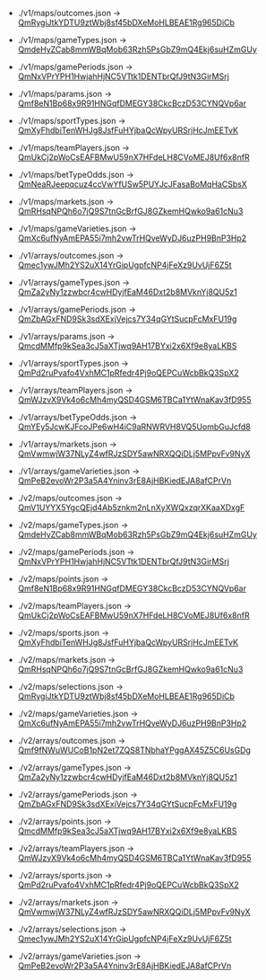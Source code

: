 - ./v1/maps/outcomes.json → [QmRygiJtkYDTU9ztWbj8sf45bDXeMoHLBEAE1Rg965DiCb](https://ipfs-gateway.azuro.org/ipfs/QmRygiJtkYDTU9ztWbj8sf45bDXeMoHLBEAE1Rg965DiCb)

- ./v1/maps/gameTypes.json → [QmdeHyZCab8mmWBqMob63Rzh5PsGbZ9mQ4Ekj6suHZmGUy](https://ipfs-gateway.azuro.org/ipfs/QmdeHyZCab8mmWBqMob63Rzh5PsGbZ9mQ4Ekj6suHZmGUy)

- ./v1/maps/gamePeriods.json → [QmNxVPrYPH1HwjahHjNC5VTtk1DENTbrQfJ9tN3GirMSrj](https://ipfs-gateway.azuro.org/ipfs/QmNxVPrYPH1HwjahHjNC5VTtk1DENTbrQfJ9tN3GirMSrj)

- ./v1/maps/params.json → [Qmf8eN1Bp68x9R91HNGqfDMEGY38CkcBczD53CYNQVp6ar](https://ipfs-gateway.azuro.org/ipfs/Qmf8eN1Bp68x9R91HNGqfDMEGY38CkcBczD53CYNQVp6ar)

- ./v1/maps/sportTypes.json → [QmXyFhdbiTenWHJg8JsfFuHYjbaQcWpyURSrjHcJmEETvK](https://ipfs-gateway.azuro.org/ipfs/QmXyFhdbiTenWHJg8JsfFuHYjbaQcWpyURSrjHcJmEETvK)

- ./v1/maps/teamPlayers.json → [QmUkCj2pWoCsEAFBMwU59nX7HFdeLH8CVoMEJ8Uf6x8nfR](https://ipfs-gateway.azuro.org/ipfs/QmUkCj2pWoCsEAFBMwU59nX7HFdeLH8CVoMEJ8Uf6x8nfR)

- ./v1/maps/betTypeOdds.json → [QmNeaRJeepqcuz4ccVwYfUSw5PUYJcJFasaBoMqHaCSbsX](https://ipfs-gateway.azuro.org/ipfs/QmNeaRJeepqcuz4ccVwYfUSw5PUYJcJFasaBoMqHaCSbsX)

- ./v1/maps/markets.json → [QmRHsqNPQh6o7jQ9S7tnGcBrfGJ8GZkemHQwko9a61cNu3](https://ipfs-gateway.azuro.org/ipfs/QmRHsqNPQh6o7jQ9S7tnGcBrfGJ8GZkemHQwko9a61cNu3)

- ./v1/maps/gameVarieties.json → [QmXc6ufNyAmEPA55i7mh2vwTrHQveWyDJ6uzPH9BnP3Hp2](https://ipfs-gateway.azuro.org/ipfs/QmXc6ufNyAmEPA55i7mh2vwTrHQveWyDJ6uzPH9BnP3Hp2)

- ./v1/arrays/outcomes.json → [Qmec1ywJMh2YS2uX14YrGipUgpfcNP4jFeXz9UvUjF6Z5t](https://ipfs-gateway.azuro.org/ipfs/Qmec1ywJMh2YS2uX14YrGipUgpfcNP4jFeXz9UvUjF6Z5t)

- ./v1/arrays/gameTypes.json → [QmZa2yNy1zzwbcr4cwHDyjfEaM46Dxt2b8MVknYj8QU5z1](https://ipfs-gateway.azuro.org/ipfs/QmZa2yNy1zzwbcr4cwHDyjfEaM46Dxt2b8MVknYj8QU5z1)

- ./v1/arrays/gamePeriods.json → [QmZbAGxFND9Sk3sdXExjVejcs7Y34qGYtSucpFcMxFU19g](https://ipfs-gateway.azuro.org/ipfs/QmZbAGxFND9Sk3sdXExjVejcs7Y34qGYtSucpFcMxFU19g)

- ./v1/arrays/params.json → [QmcdMMfp9kSea3cJ5aXTjwq9AH17BYxi2x6Xf9e8yaLKBS](https://ipfs-gateway.azuro.org/ipfs/QmcdMMfp9kSea3cJ5aXTjwq9AH17BYxi2x6Xf9e8yaLKBS)

- ./v1/arrays/sportTypes.json → [QmPd2ruPvafo4VxhMC1pRfedr4Pj9oQEPCuWcbBkQ3SpX2](https://ipfs-gateway.azuro.org/ipfs/QmPd2ruPvafo4VxhMC1pRfedr4Pj9oQEPCuWcbBkQ3SpX2)

- ./v1/arrays/teamPlayers.json → [QmWJzvX9Vk4o6cMh4myQSD4GSM6TBCa1YtWnaKav3fD955](https://ipfs-gateway.azuro.org/ipfs/QmWJzvX9Vk4o6cMh4myQSD4GSM6TBCa1YtWnaKav3fD955)

- ./v1/arrays/betTypeOdds.json → [QmYEy5JcwKJFcoJPe6wH4iC9aRNWRVH8VQ5UombGuJcfd8](https://ipfs-gateway.azuro.org/ipfs/QmYEy5JcwKJFcoJPe6wH4iC9aRNWRVH8VQ5UombGuJcfd8)

- ./v1/arrays/markets.json → [QmVwmwjW37NLyZ4wfRJzSDY5awNRXQQiDLj5MPpvFv9NyX](https://ipfs-gateway.azuro.org/ipfs/QmVwmwjW37NLyZ4wfRJzSDY5awNRXQQiDLj5MPpvFv9NyX)

- ./v1/arrays/gameVarieties.json → [QmPeB2evoWr2P3a5A4Yninv3rE8AjHBKiedEJA8afCPrVn](https://ipfs-gateway.azuro.org/ipfs/QmPeB2evoWr2P3a5A4Yninv3rE8AjHBKiedEJA8afCPrVn)

- ./v2/maps/outcomes.json → [QmV1UYYX5YgcQEjd4Ab5znkm2nLnXyXWQxzqrXKaaXDxgF](https://ipfs-gateway.azuro.org/ipfs/QmV1UYYX5YgcQEjd4Ab5znkm2nLnXyXWQxzqrXKaaXDxgF)

- ./v2/maps/gameTypes.json → [QmdeHyZCab8mmWBqMob63Rzh5PsGbZ9mQ4Ekj6suHZmGUy](https://ipfs-gateway.azuro.org/ipfs/QmdeHyZCab8mmWBqMob63Rzh5PsGbZ9mQ4Ekj6suHZmGUy)

- ./v2/maps/gamePeriods.json → [QmNxVPrYPH1HwjahHjNC5VTtk1DENTbrQfJ9tN3GirMSrj](https://ipfs-gateway.azuro.org/ipfs/QmNxVPrYPH1HwjahHjNC5VTtk1DENTbrQfJ9tN3GirMSrj)

- ./v2/maps/points.json → [Qmf8eN1Bp68x9R91HNGqfDMEGY38CkcBczD53CYNQVp6ar](https://ipfs-gateway.azuro.org/ipfs/Qmf8eN1Bp68x9R91HNGqfDMEGY38CkcBczD53CYNQVp6ar)

- ./v2/maps/teamPlayers.json → [QmUkCj2pWoCsEAFBMwU59nX7HFdeLH8CVoMEJ8Uf6x8nfR](https://ipfs-gateway.azuro.org/ipfs/QmUkCj2pWoCsEAFBMwU59nX7HFdeLH8CVoMEJ8Uf6x8nfR)

- ./v2/maps/sports.json → [QmXyFhdbiTenWHJg8JsfFuHYjbaQcWpyURSrjHcJmEETvK](https://ipfs-gateway.azuro.org/ipfs/QmXyFhdbiTenWHJg8JsfFuHYjbaQcWpyURSrjHcJmEETvK)

- ./v2/maps/markets.json → [QmRHsqNPQh6o7jQ9S7tnGcBrfGJ8GZkemHQwko9a61cNu3](https://ipfs-gateway.azuro.org/ipfs/QmRHsqNPQh6o7jQ9S7tnGcBrfGJ8GZkemHQwko9a61cNu3)

- ./v2/maps/selections.json → [QmRygiJtkYDTU9ztWbj8sf45bDXeMoHLBEAE1Rg965DiCb](https://ipfs-gateway.azuro.org/ipfs/QmRygiJtkYDTU9ztWbj8sf45bDXeMoHLBEAE1Rg965DiCb)

- ./v2/maps/gameVarieties.json → [QmXc6ufNyAmEPA55i7mh2vwTrHQveWyDJ6uzPH9BnP3Hp2](https://ipfs-gateway.azuro.org/ipfs/QmXc6ufNyAmEPA55i7mh2vwTrHQveWyDJ6uzPH9BnP3Hp2)

- ./v2/arrays/outcomes.json → [Qmf9fNWuWUCoB1pN2et7ZQS8TNbhaYPggAX45Z5C6UsGDg](https://ipfs-gateway.azuro.org/ipfs/Qmf9fNWuWUCoB1pN2et7ZQS8TNbhaYPggAX45Z5C6UsGDg)

- ./v2/arrays/gameTypes.json → [QmZa2yNy1zzwbcr4cwHDyjfEaM46Dxt2b8MVknYj8QU5z1](https://ipfs-gateway.azuro.org/ipfs/QmZa2yNy1zzwbcr4cwHDyjfEaM46Dxt2b8MVknYj8QU5z1)

- ./v2/arrays/gamePeriods.json → [QmZbAGxFND9Sk3sdXExjVejcs7Y34qGYtSucpFcMxFU19g](https://ipfs-gateway.azuro.org/ipfs/QmZbAGxFND9Sk3sdXExjVejcs7Y34qGYtSucpFcMxFU19g)

- ./v2/arrays/points.json → [QmcdMMfp9kSea3cJ5aXTjwq9AH17BYxi2x6Xf9e8yaLKBS](https://ipfs-gateway.azuro.org/ipfs/QmcdMMfp9kSea3cJ5aXTjwq9AH17BYxi2x6Xf9e8yaLKBS)

- ./v2/arrays/teamPlayers.json → [QmWJzvX9Vk4o6cMh4myQSD4GSM6TBCa1YtWnaKav3fD955](https://ipfs-gateway.azuro.org/ipfs/QmWJzvX9Vk4o6cMh4myQSD4GSM6TBCa1YtWnaKav3fD955)

- ./v2/arrays/sports.json → [QmPd2ruPvafo4VxhMC1pRfedr4Pj9oQEPCuWcbBkQ3SpX2](https://ipfs-gateway.azuro.org/ipfs/QmPd2ruPvafo4VxhMC1pRfedr4Pj9oQEPCuWcbBkQ3SpX2)

- ./v2/arrays/markets.json → [QmVwmwjW37NLyZ4wfRJzSDY5awNRXQQiDLj5MPpvFv9NyX](https://ipfs-gateway.azuro.org/ipfs/QmVwmwjW37NLyZ4wfRJzSDY5awNRXQQiDLj5MPpvFv9NyX)

- ./v2/arrays/selections.json → [Qmec1ywJMh2YS2uX14YrGipUgpfcNP4jFeXz9UvUjF6Z5t](https://ipfs-gateway.azuro.org/ipfs/Qmec1ywJMh2YS2uX14YrGipUgpfcNP4jFeXz9UvUjF6Z5t)

- ./v2/arrays/gameVarieties.json → [QmPeB2evoWr2P3a5A4Yninv3rE8AjHBKiedEJA8afCPrVn](https://ipfs-gateway.azuro.org/ipfs/QmPeB2evoWr2P3a5A4Yninv3rE8AjHBKiedEJA8afCPrVn)